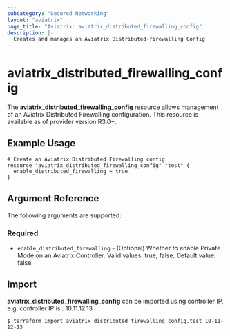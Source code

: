 ```yaml
---
subcategory: "Secured Networking"
layout: "aviatrix"
page_title: "Aviatrix: aviatrix_distributed_firewalling_config"
description: |-
  Creates and manages an Aviatrix Distributed-firewalling Config
---
```


# aviatrix_distributed_firewalling_config

The **aviatrix_distributed_firewalling_config** resource allows management of an Aviatrix Distributed Firewalling configuration. This resource is available as of provider version R3.0+.

## Example Usage

```hcl
# Create an Aviatrix Distributed Firewalling config
resource "aviatrix_distributed_firewalling_config" "test" {
  enable_distributed_firewalling = true
}
```


## Argument Reference

The following arguments are supported:

### Required
* `enable_distributed_firewalling` - (Optional) Whether to enable Private Mode on an Aviatrix Controller. Valid values: true, false. Default value: false.

## Import

**aviatrix_distributed_firewalling_config** can be imported using controller IP, e.g. controller IP is : 10.11.12.13

```
$ terraform import aviatrix_distributed_firewalling_config.test 10-11-12-13
```

